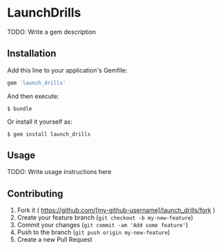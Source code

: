 # LaunchDrills

TODO: Write a gem description

## Installation

Add this line to your application's Gemfile:

```ruby
gem 'launch_drills'
```

And then execute:

    $ bundle

Or install it yourself as:

    $ gem install launch_drills

## Usage

TODO: Write usage instructions here

## Contributing

1. Fork it ( https://github.com/[my-github-username]/launch_drills/fork )
2. Create your feature branch (`git checkout -b my-new-feature`)
3. Commit your changes (`git commit -am 'Add some feature'`)
4. Push to the branch (`git push origin my-new-feature`)
5. Create a new Pull Request
